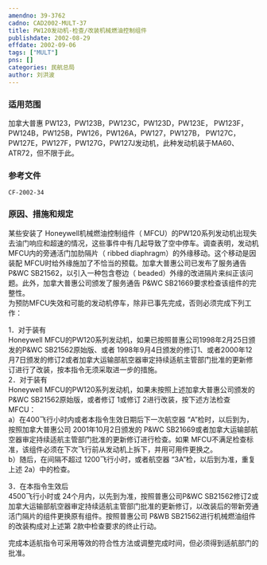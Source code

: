 ```yaml
---
amendno: 39-3762  
cadno: CAD2002-MULT-37  
title: PW120发动机-检查/改装机械燃油控制组件  
publishdate: 2002-08-29  
effdate: 2002-09-06  
tags: ["MULT"]  
pns: []  
categories: 民航总局  
author: 刘洪波  
---
```

  
### 适用范围  
加拿大普惠 PW123，PW123B，PW123C，PW123D，PW123E， PW123F，PW124B，PW125B，PW126，PW126A，PW127，PW127B， PW127C，PW127E，PW127F，PW127G，PW127J发动机，此种发动机装于MA60、ATR72，但不限于此。  
  
<!--more-->  
### 参考文件  
    CF-2002-34  
  
### 原因、措施和规定  
某些安装了 Honeywell机械燃油控制组件（ MFCU）的PW120系列发动机出现失去油门响应和超速的情况，这些事件中有几起导致了空中停车。调查表明，发动机 MFCU内的旁通活门加肋隔片（ ribbed diaphragm）的外缘移动。这个移动是因装配 MFCU时给外缘施加了不恰当的预载。加拿大普惠公司已发布了服务通告 P&WC SB21562，以引入一种包含卷边（ beaded）外缘的改进隔片来纠正该问题。此外，加拿大普惠公司颁发了服务通告 P&WC SB21669要求检查该组件的完整性。  
为预防MFCU失效和可能的发动机停车，除非已事先完成，否则必须完成下列工作：  
    
1．对于装有  
Honeywell MFCU的PW120系列发动机，如果已按照普惠公司1998年2月25日颁发的P&WC SB21562原始版、或者 1998年9月4日颁发的修订1、或者2000年12月7日颁发的修订2或者加拿大运输部航空器审定持续适航主管部门批准的更新修订进行了改装，按本指令无须采取进一步的措施。  
2．对于装有  
Honeywell MFCU的PW120系列发动机，如果未按照上述加拿大普惠公司颁发的 P&WC SB21562原始版，或者修订 1或修订 2进行改装，按下述方法检查 MFCU：  
a）在400飞行小时内或者本指令生效日期后下一次航空器 “A”检时，以后到为，按照加拿大普惠公司 2001年10月2日颁发的 P&WC SB21669或者加拿大运输部航空器审定持续适航主管部门批准的更新修订进行检查。如果 MFCU不满足检查标准，该组件必须在下次飞行前从发动机上拆下，并用可用件更换之。  
b）随后，在间隔不超过 1200飞行小时，或者航空器 “3A”检，以后到为准，重复上述 2a）中的检查。  
  
3．在本指令生效后  
4500飞行小时或 24个月内，以先到为准，按照普惠公司P&WC SB21562修订2或加拿大运输部航空器审定持续适航主管部门批准的更新修订，以改装后的带新旁通活门隔片的组件更换原有组件。按照普惠公司 P&WB SB21562进行机械燃油组件的改装构成对上述第 2款中检查要求的终止行动。  
  
完成本适航指令可采用等效的符合性方法或调整完成时间，但必须得到适航部门的批准。  
